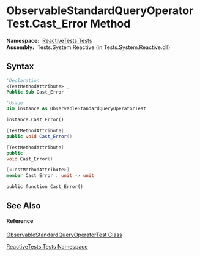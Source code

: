 # ObservableStandardQueryOperatorTest.Cast\_Error Method

**Namespace:**  [ReactiveTests.Tests](ReactiveTests.Tests\ReactiveTests.Tests.md)  
**Assembly:**  Tests.System.Reactive (in Tests.System.Reactive.dll)

## Syntax

```vb
'Declaration
<TestMethodAttribute> _
Public Sub Cast_Error
```

```vb
'Usage
Dim instance As ObservableStandardQueryOperatorTest

instance.Cast_Error()
```

```csharp
[TestMethodAttribute]
public void Cast_Error()
```

```c++
[TestMethodAttribute]
public:
void Cast_Error()
```

```fsharp
[<TestMethodAttribute>]
member Cast_Error : unit -> unit 
```

```jscript
public function Cast_Error()
```

## See Also

#### Reference

[ObservableStandardQueryOperatorTest Class](ObservableStandardQueryOperatorTest\ObservableStandardQueryOperatorTest.md)

[ReactiveTests.Tests Namespace](ReactiveTests.Tests\ReactiveTests.Tests.md)




